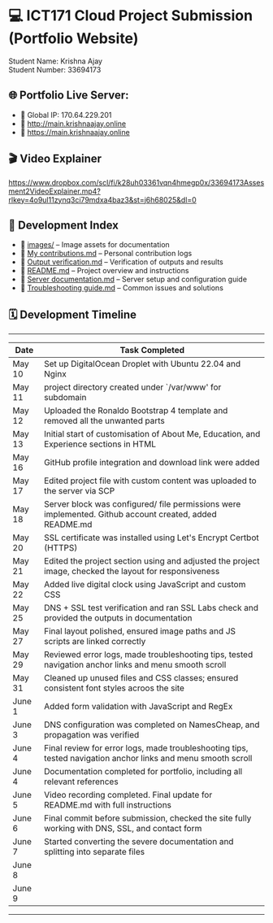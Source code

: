 # :computer: ICT171 Cloud Project Submission (Portfolio Website)
Student Name: Krishna Ajay  
Student Number: 33694173

## :globe_with_meridians: Portfolio Live Server:  
- :link: Global IP: 170.64.229.201
- :link: http://main.krishnaajay.online
- :link: https://main.krishnaajay.online 

## 🎬 Video Explainer
https://www.dropbox.com/scl/fi/k28uh03361vqn4hmegp0x/33694173Assesment2VideoExplainer.mp4?rlkey=4o9ul11zynq3ci79mdxa4baz3&st=j6h68025&dl=0

## 📌 Development Index

- :file_folder: [images/](images/) – Image assets for documentation
- :page_facing_up: [My contributions.md](My%20contributions.md) – Personal contribution logs
- :page_facing_up: [Output verification.md](Output%20verification.md) – Verification of outputs and results
- :page_facing_up: [README.md](README.md) – Project overview and instructions
- :page_facing_up: [Server documentation.md](Server%20documentation.md) – Server setup and configuration guide
- :page_facing_up: [Troubleshooting guide.md](Troubleshooting%20guide.md) – Common issues and solutions


## 🗓️ Development Timeline
------------------------------------------------------------------------------------------------------------------------------
| Date        | Task Completed                                                                                               |
|-------------|--------------------------------------------------------------------------------------------------------------| 
| May 10      | Set up DigitalOcean Droplet with Ubuntu 22.04 and Nginx                                                      |
| May 11      | project directory created under `/var/www' for subdomain                                                     |
| May 12      | Uploaded the Ronaldo Bootstrap 4 template and removed all the unwanted parts                                 |
| May 13      | Initial start of customisation of About Me, Education, and Experience sections in HTML                       |                                          
| May 16      | GitHub profile integration and download link were added                                                      |
| May 17      | Edited project file with custom content was uploaded to the server via SCP                                   |
| May 18      | Server block was configured/ file permissions were implemented. Github account created, added README.md      |                        
| May 20      | SSL certificate was installed using Let's Encrypt Certbot (HTTPS)                                            |
| May 21      | Edited the project section using and adjusted the project image, checked the layout for responsiveness       |
| May 22      | Added live digital clock using JavaScript and custom CSS                                                     |
| May 25      | DNS + SSL test verification and ran SSL Labs check and provided the outputs in documentation                 |
| May 27      | Final layout polished, ensured image paths and JS scripts are linked correctly                               |
| May 29      | Reviewed error logs, made troubleshooting tips, tested navigation anchor links and menu smooth scroll        |
| May 31      | Cleaned up unused files and CSS classes; ensured consistent font styles acroos the site                      |
| June 1      | Added form validation with JavaScript and RegEx                                                              |
| June 3      | DNS configuration was completed on NamesCheap, and propagation was verified                                  |
| June 4      | Final review for error logs, made troubleshooting tips, tested navigation anchor links and menu smooth scroll|
| June 4      | Documentation completed for portfolio, including all relevant references                                     |
| June 5      | Video recording completed. Final update for README.md with full instructions                                 |
| June 6      | Final commit before submission, checked the site fully working with DNS, SSL, and contact form               |
| June 7      | Started converting the severe documentation and splitting into separate files                                |
| June 8      |                                                                                                              |  
| June 9      |                                                                                                              |
------------------------------------------------------------------------------------------------------------------------------

